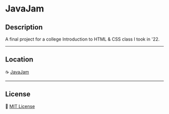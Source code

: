 # JavaJam

## Description
A final project for a college Introduction to HTML & CSS class I took in '22.

---

## Location
☕️ [JavaJam](https://juicername6424.github.io/JavaJam/index.html)

---

## License
📝 [MIT License](https://github.com/juicername6424/JavaJam/blob/main/LICENSE)
